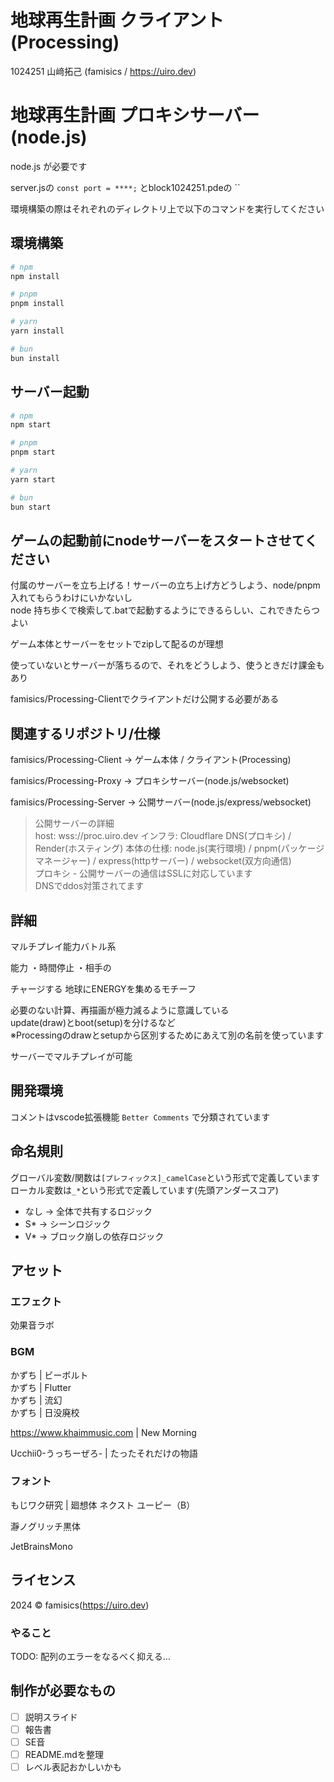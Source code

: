 # 地球再生計画 クライアント (Processing)

1024251 山﨑拓己 (famisics / https://uiro.dev)

# 地球再生計画 プロキシサーバー (node.js)

node.js が必要です

server.jsの `const port = ****;` とblock1024251.pdeの ``

環境構築の際はそれぞれのディレクトリ上で以下のコマンドを実行してください

## 環境構築

```bash
# npm
npm install

# pnpm
pnpm install

# yarn
yarn install

# bun
bun install
```

## サーバー起動

```bash
# npm
npm start

# pnpm
pnpm start

# yarn
yarn start

# bun
bun start
```


## ゲームの起動前にnodeサーバーをスタートさせてください

付属のサーバーを立ち上げる！サーバーの立ち上げ方どうしよう、node/pnpm入れてもらうわけにいかないし  
node 持ち歩くで検索して.batで起動するようにできるらしい、これできたらつよい

ゲーム本体とサーバーをセットでzipして配るのが理想

使っていないとサーバーが落ちるので、それをどうしよう、使うときだけ課金もあり

famisics/Processing-Clientでクライアントだけ公開する必要がある

## 関連するリポジトリ/仕様

famisics/Processing-Client -> ゲーム本体 / クライアント(Processing)

famisics/Processing-Proxy -> プロキシサーバー(node.js/websocket)

famisics/Processing-Server -> 公開サーバー(node.js/express/websocket)

> 公開サーバーの詳細  
> host: wss://proc.uiro.dev
> インフラ: Cloudflare DNS(プロキシ) / Render(ホスティング)
> 本体の仕様: node.js(実行環境) / pnpm(パッケージマネージャー) / express(httpサーバー) / websocket(双方向通信)  
> プロキシ - 公開サーバーの通信はSSLに対応しています  
> DNSでddos対策されてます

## 詳細

マルチプレイ能力バトル系

能力
・時間停止
・相手の

チャージする
地球にENERGYを集めるモチーフ

必要のない計算、再描画が極力減るように意識している  
update(draw)とboot(setup)を分けるなど  
※Processingのdrawとsetupから区別するためにあえて別の名前を使っています

サーバーでマルチプレイが可能

## 開発環境

コメントはvscode拡張機能 `Better Comments` で分類されています

## 命名規則
グローバル変数/関数は`[プレフィックス]_camelCase`という形式で定義しています  
ローカル変数は`_*`という形式で定義しています(先頭アンダースコア)

- なし → 全体で共有するロジック
- S* → シーンロジック
- V* → ブロック崩しの依存ロジック

## アセット

### エフェクト

効果音ラボ

### BGM

かずち | ビーボルト  
かずち | Flutter  
かずち | 流幻  
かずち | 日没廃校

https://www.khaimmusic.com | New Morning

Ucchii0-うっちーぜろ- | たったそれだけの物語

### フォント

もじワク研究 | 廻想体 ネクスト ユーピー（B）

瀞ノグリッチ黒体

JetBrainsMono

## ライセンス
2024 © famisics(https://uiro.dev)

### やること

TODO: 配列のエラーをなるべく抑える…

## 制作が必要なもの

- [ ]  説明スライド
- [ ]  報告書
- [ ]  SE音
- [ ]  README.mdを整理
- [ ]  レベル表記おかしいかも

